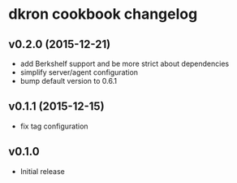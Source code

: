 # dkron cookbook changelog

## v0.2.0 (2015-12-21)
  * add Berkshelf support and be more strict about dependencies
  * simplify server/agent configuration
  * bump default version to 0.6.1
 
## v0.1.1 (2015-12-15)
  * fix tag configuration
  
## v0.1.0
  * Initial release